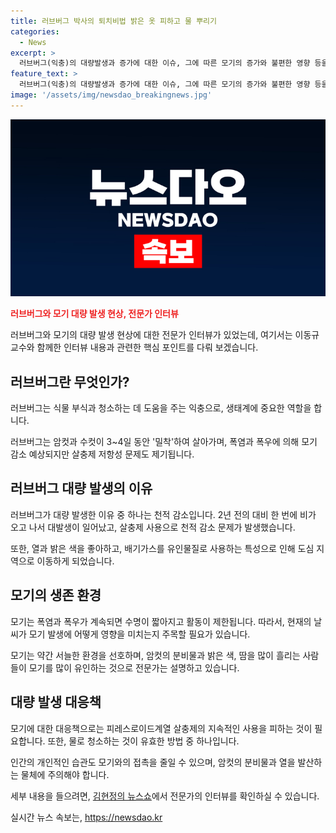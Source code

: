 ```yaml
---
title: 러브버그 박사의 퇴치비법 밝은 옷 피하고 물 뿌리기
categories:
  - News
excerpt: >
  러브버그(익충)의 대량발생과 증가에 대한 이슈, 그에 따른 모기의 증가와 불편한 영향 등을 논의하는 인터뷰 내용. 의도치 않은 관심사가 되었고, 이를 고민하는 사람들을 위해 박사는 모기를 물리는 방법과 주의사항을 제시함. 모기에 대한 이해와 모기에게 유리한 환경에 대해 알아보고, 살충제 사용과 관련한 이슈도 다루며, 모기의 특징과 생태학적 역할에 대해 설명함. 
feature_text: >
  러브버그(익충)의 대량발생과 증가에 대한 이슈, 그에 따른 모기의 증가와 불편한 영향 등을 논의하는 인터뷰 내용. 의도치 않은 관심사가 되었고, 이를 고민하는 사람들을 위해 박사는 모기를 물리는 방법과 주의사항을 제시함. 모기에 대한 이해와 모기에게 유리한 환경에 대해 알아보고, 살충제 사용과 관련한 이슈도 다루며, 모기의 특징과 생태학적 역할에 대해 설명함. 
image: '/assets/img/newsdao_breakingnews.jpg'
---
```


<p><img src="/assets/img/newsdao_breakingnews.jpg" alt="pcversion 속보" /></p>

<p><b><span style="color: #ee2323;">러브버그와 모기 대량 발생 현상, 전문가 인터뷰</span></b></p>

<p>러브버그와 모기의 대량 발생 현상에 대한 전문가 인터뷰가 있었는데, 여기서는 이동규 교수와 함께한 인터뷰 내용과 관련한 핵심 포인트를 다뤄 보겠습니다.</p>

<h2 data-ke-size="size26">러브버그란 무엇인가?</h2>

<p>러브버그는 식물 부식과 청소하는 데 도움을 주는 익충으로, 생태계에 중요한 역할을 합니다.</p>

<p data-ke-size="size16">러브버그는 암컷과 수컷이 3~4일 동안 '밀착'하여 살아가며, 폭염과 폭우에 의해 모기 감소 예상되지만 살충제 저항성 문제도 제기됩니다.</p>

<h2 data-ke-size="size26">러브버그 대량 발생의 이유</h2>

<p>러브버그가 대량 발생한 이유 중 하나는 천적 감소입니다. 2년 전의 대비 한 번에 비가 오고 나서 대발생이 일어났고, 살충제 사용으로 천적 감소 문제가 발생했습니다.</p>

<p data-ke-size="size16">또한, 열과 밝은 색을 좋아하고, 배기가스를 유인물질로 사용하는 특성으로 인해 도심 지역으로 이동하게 되었습니다.</p>

<h2 data-ke-size="size26">모기의 생존 환경</h2>

<p>모기는 폭염과 폭우가 계속되면 수명이 짧아지고 활동이 제한됩니다. 따라서, 현재의 날씨가 모기 발생에 어떻게 영향을 미치는지 주목할 필요가 있습니다.</p>

<p data-ke-size="size16">모기는 약간 서늘한 환경을 선호하며, 암컷의 분비물과 밝은 색, 땀을 많이 흘리는 사람들이 모기를 많이 유인하는 것으로 전문가는 설명하고 있습니다.</p>

<h2 data-ke-size="size26">대량 발생 대응책</h2>

<p>모기에 대한 대응책으로는 피레스로이드계열 살충제의 지속적인 사용을 피하는 것이 필요합니다. 또한, 물로 청소하는 것이 유효한 방법 중 하나입니다.</p>

<p data-ke-size="size16">인간의 개인적인 습관도 모기와의 접촉을 줄일 수 있으며, 암컷의 분비물과 열을 발산하는 물체에 주의해야 합니다.</p>

<p>세부 내용을 들으려면, <a href="https://url.kr/b71afn">김현정의 뉴스쇼</a>에서 전문가의 인터뷰를 확인하실 수 있습니다.</p>
실시간 뉴스 속보는, <a href="https://newsdao.kr" rel="dofollow">https://newsdao.kr</a>


